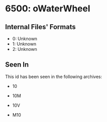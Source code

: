 # 6500: oWaterWheel

## Internal Files' Formats
- 0: Unknown
- 1: Unknown
- 2: Unknown

## Seen In

This id has been seen in the following archives:  

- 10  

- 10M  

- 10V  

- M10  
